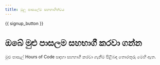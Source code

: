 ```yaml
---
title: මුලු පාසලේම සහභාගිත්වය
---
```


{{ signup_button }}

# ඔබේ මුළු පාසලම සහභාගී කරවා ගන්න

මුළු පාසැල් Hours of Code සඳහා සහභාගී කරවා ගැනීම පිළිබඳ තොරතුරු මෙහි ඇත.